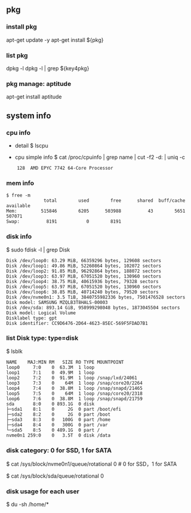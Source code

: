 ## pkg
### install pkg
apt-get update -y
apt-get install ${pkg}

### list pkg
dpkg -l
dpkg -l | grep ${key4pkg}

### pkg manage: aptitude
apt-get install aptitude

## system info
### cpu info
* detail
$ lscpu

* cpu simple info
$ cat /proc/cpuinfo | grep name | cut -f2 -d: | uniq -c
```
    128  AMD EPYC 7742 64-Core Processor
```

### mem info
```
$ free -m
              total        used        free      shared  buff/cache   available
Mem:         515846        6205      503988          43        5651      507071
Swap:          8191           0        8191
```

### disk info
$ sudo fdisk -l | grep Disk
```
Disk /dev/loop0: 63.29 MiB, 66359296 bytes, 129608 sectors
Disk /dev/loop1: 49.86 MiB, 52260864 bytes, 102072 sectors
Disk /dev/loop2: 91.85 MiB, 96292864 bytes, 188072 sectors
Disk /dev/loop3: 63.97 MiB, 67051520 bytes, 130960 sectors
Disk /dev/loop4: 38.75 MiB, 40615936 bytes, 79328 sectors
Disk /dev/loop5: 63.97 MiB, 67051520 bytes, 130960 sectors
Disk /dev/loop6: 38.85 MiB, 40714240 bytes, 79520 sectors
Disk /dev/nvme0n1: 3.5 TiB, 3840755982336 bytes, 7501476528 sectors
Disk model: SAMSUNG MZQLB3T8HALS-00003
Disk /dev/sda: 893.14 GiB, 958999298048 bytes, 1873045504 sectors
Disk model: Logical Volume
Disklabel type: gpt
Disk identifier: CC9D6476-2D64-4623-85EC-569F5FDAD7B1
```

### list Disk type: type=disk
$ lsblk
```
NAME    MAJ:MIN RM   SIZE RO TYPE MOUNTPOINT
loop0     7:0    0  63.3M  1 loop
loop1     7:1    0  49.9M  1 loop
loop2     7:2    0  91.9M  1 loop /snap/lxd/24061
loop3     7:3    0    64M  1 loop /snap/core20/2264
loop4     7:4    0  38.8M  1 loop /snap/snapd/21465
loop5     7:5    0    64M  1 loop /snap/core20/2318
loop6     7:6    0  38.8M  1 loop /snap/snapd/21759
sda       8:0    0 893.1G  0 disk
├─sda1    8:1    0     2G  0 part /boot/efi
├─sda2    8:2    0     2G  0 part /boot
├─sda3    8:3    0   100G  0 part /home
├─sda4    8:4    0   300G  0 part /var
└─sda5    8:5    0 489.1G  0 part /
nvme0n1 259:0    0   3.5T  0 disk /data
```

### disk category: 0 for SSD, 1 for SATA
$ cat /sys/block/nvme0n1/queue/rotational
0  # 0 for SSD，1 for SATA

$ cat /sys/block/sda/queue/rotational
0

### disk usage for each user
$ du -sh /home/*

